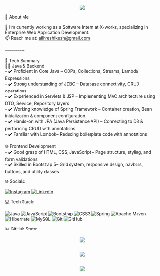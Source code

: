 
<div align="center">
<img src="https://readme-typing-svg.herokuapp.com?color=%2336BCF7&center=true&vCenter=true&lines=Hi+Iam+Hreshikesha+K;Welcome+to+my+Github+page;I+am+Hreshikesha+K;I+am+a+Java+Web+Developer;😄"> 
</div>

👋 About Me<br><br>🔭 I’m currently working as a Software Intern at X-workz, specializing in Enterprise Web Application Development.  <br>📫 Reach me at: [ailhreshikesh@gmail.com](mailto:ailhreshikesh@gmail.com)<br><br>----------<br><br> 🚀 Tech Summary<br>👨‍💻 Java & Backend<br>- ✔️ Proficient in Core Java – OOPs, Collections, Streams, Lambda Expressions<br>- ✔️ Strong understanding of JDBC – Database connectivity, CRUD operations<br>- ✔️ Experienced in Servlets & JSP – Implementing MVC architecture using DTO, Service, Repository layers<br>- ✔️ Working knowledge of Spring Framework – Container creation, Bean initialization & component configuration<br>- ✔️ Hands-on with JPA (Java Persistence API) – Connecting to DB & performing CRUD with annotations<br>- ✔️ Familiar with Lombok– Reducing boilerplate code with annotations<br><br>🌐 Frontend Development<br>- ✔️ Good grasp of HTML, CSS, JavaScript – Page structure, styling, and form validations<br>- ✔️ Skilled in Bootstrap 5– Grid system, responsive design, navbars, buttons, and utility classes


 🌐 Socials:
 <br><br>
[![Instagram](https://img.shields.io/badge/Instagram-%23E4405F.svg?logo=Instagram&logoColor=white)](https://instagram.com/https://www.instagram.com/___rishi__kesh___ail/) [![LinkedIn](https://img.shields.io/badge/LinkedIn-%230077B5.svg?logo=linkedin&logoColor=white)](https://linkedin.com/in/https://www.linkedin.com/in/hreshikesha-k-200689254/) 

 💻 Tech Stack:<br><br>
![Java](https://img.shields.io/badge/java-%23ED8B00.svg?style=for-the-badge&logo=openjdk&logoColor=white) ![JavaScript](https://img.shields.io/badge/javascript-%23323330.svg?style=for-the-badge&logo=javascript&logoColor=%23F7DF1E) ![Bootstrap](https://img.shields.io/badge/bootstrap-%238511FA.svg?style=for-the-badge&logo=bootstrap&logoColor=white) ![CSS3](https://img.shields.io/badge/css3-%231572B6.svg?style=for-the-badge&logo=css3&logoColor=white) ![Spring](https://img.shields.io/badge/spring-%236DB33F.svg?style=for-the-badge&logo=spring&logoColor=white) ![Apache Maven](https://img.shields.io/badge/Apache%20Maven-C71A36?style=for-the-badge&logo=Apache%20Maven&logoColor=white) ![Hibernate](https://img.shields.io/badge/Hibernate-59666C?style=for-the-badge&logo=Hibernate&logoColor=white) ![MySQL](https://img.shields.io/badge/mysql-4479A1.svg?style=for-the-badge&logo=mysql&logoColor=white) ![Git](https://img.shields.io/badge/git-%23F05033.svg?style=for-the-badge&logo=git&logoColor=white) ![GitHub](https://img.shields.io/badge/github-%23121011.svg?style=for-the-badge&logo=github&logoColor=white)


 📊 GitHub Stats:

<div align="center">

<img src="https://github-readme-stats.vercel.app/api?username=hreshikesh&theme=dark&hide_border=false&include_all_commits=true&count_private=true" /><br><br>

<img src="https://nirzak-streak-stats.vercel.app/?user=hreshikesh&theme=dark&hide_border=false" /><br><br>

<img src="https://github-readme-stats.vercel.app/api/top-langs/?username=hreshikesh&theme=dark&hide_border=false&include_all_commits=true&count_private=true&layout=compact" />

</div>



